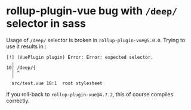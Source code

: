 # rollup-plugin-vue bug with `/deep/` selector in sass

Usage of `/deep/` selector is broken in `rollup-plugin-vue@5.0.0`. Trying to use it results in :

```
[!] (VuePlugin plugin) Error: Error: expected selector.
  ╷
10│ /deep/{
  │ ^
  ╵
  src/test.vue 10:1  root stylesheet
```

If you roll-back to `rollup-plugin-vue@4.7.2`, this of course compiles correctly.
